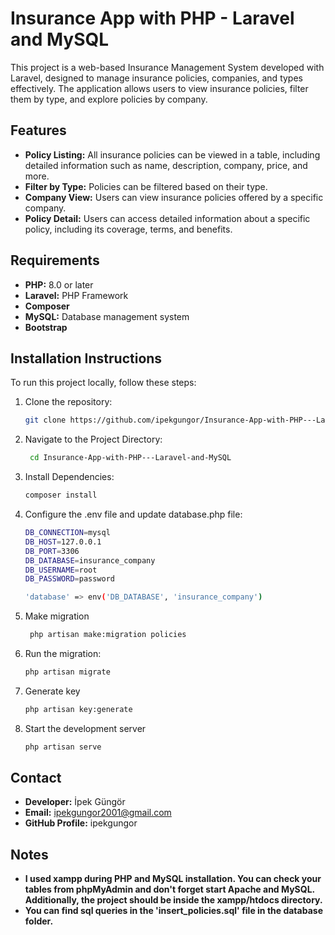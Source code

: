 # Insurance App with PHP - Laravel and MySQL

This project is a web-based Insurance Management System developed with Laravel, designed to manage insurance policies, companies, and types effectively. The application allows users to view insurance policies, filter them by type, and explore policies by company.

## Features

- **Policy Listing:** All insurance policies can be viewed in a table, including detailed information such as name, description, company, price, and more.
- **Filter by Type:** Policies can be filtered based on their type.
- **Company View:** Users can view insurance policies offered by a specific company.
- **Policy Detail:** Users can access detailed information about a specific policy, including its coverage, terms, and benefits.

## Requirements

- **PHP:** 8.0 or later
- **Laravel:** PHP Framework 
- **Composer**
- **MySQL:** Database management system
- **Bootstrap**

## Installation Instructions

To run this project locally, follow these steps:

1. Clone the repository:
   ```bash
   git clone https://github.com/ipekgungor/Insurance-App-with-PHP---Laravel-and-MySQL.git
2. Navigate to the Project Directory:
   ```bash
    cd Insurance-App-with-PHP---Laravel-and-MySQL
3. Install Dependencies:
   ```bash
   composer install
4. Configure the .env file and update database.php file:
   
    ```bash
    DB_CONNECTION=mysql
    DB_HOST=127.0.0.1
    DB_PORT=3306
    DB_DATABASE=insurance_company
    DB_USERNAME=root
    DB_PASSWORD=password
    
    'database' => env('DB_DATABASE', 'insurance_company')
    ```
      
6. Make migration
   ```bash
    php artisan make:migration policies
7. Run the migration:
   ```bash
   php artisan migrate
8. Generate key
   ```bash
   php artisan key:generate 
8. Start the development server
   ```bash
   php artisan serve
   
## Contact
- **Developer:** İpek Güngör
- **Email:** ipekgungor2001@gmail.com
- **GitHub Profile:** ipekgungor

## Notes
- **I used xampp during PHP and MySQL installation. You can check your tables from phpMyAdmin and don't forget start Apache and MySQL. Additionally, the project should be inside the xampp/htdocs directory.**
- **You can find sql queries in the 'insert_policies.sql' file in the database folder.**
